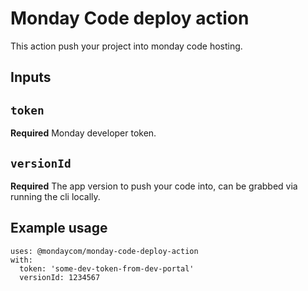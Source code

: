 # Monday Code deploy action
This action push your project into monday code hosting.

## Inputs

## `token`

**Required** Monday developer token.

## `versionId`

**Required** The app version to push your code into, can be grabbed via running the cli locally.

## Example usage
```
uses: @mondaycom/monday-code-deploy-action
with:
  token: 'some-dev-token-from-dev-portal'
  versionId: 1234567
```

